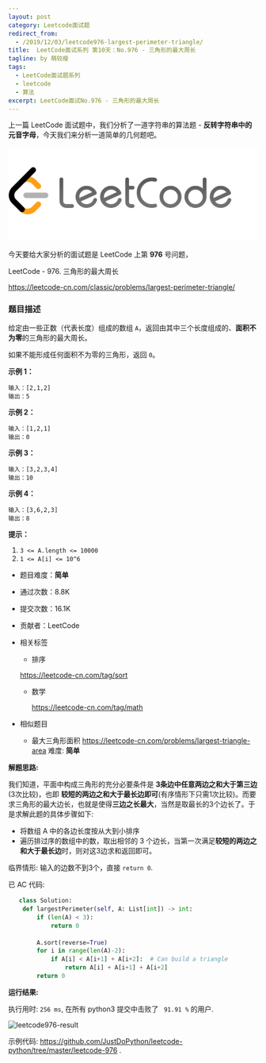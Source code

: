```yaml
---
layout: post
category: Leetcode面试题
redirect_from:
  - /2019/12/03/leetcode976-largest-perimeter-triangle/
title:  LeetCode面试系列 第10天：No.976 - 三角形的最大周长
tagline: by 萌较瘦
tags: 
  - LeetCode面试题系列
  - leetcode
  - 算法
excerpt: LeetCode面试No.976 - 三角形的最大周长
---
```


上一篇 LeetCode 面试题中，我们分析了一道字符串的算法题 - **反转字符串中的元音字母**，今天我们来分析一道简单的几何题吧。

<!--more-->

![Leetcode](/images/blog/LeetCode.png)

今天要给大家分析的面试题是 LeetCode 上第 **976** 号问题，

LeetCode - 976. 三角形的最大周长

<https://leetcode-cn.com/classic/problems/largest-perimeter-triangle/>



### 题目描述

给定由一些正数（代表长度）组成的数组 `A`，返回由其中三个长度组成的、**面积不为零**的三角形的最大周长。

如果不能形成任何面积不为零的三角形，返回 `0`。

**示例 1：**

```
输入：[2,1,2]
输出：5
```

**示例 2：**

```
输入：[1,2,1]
输出：0
```

**示例 3：**

```
输入：[3,2,3,4]
输出：10
```

**示例 4：**

```
输入：[3,6,2,3]
输出：8
```

**提示：**

1. `3 <= A.length <= 10000`
2. `1 <= A[i] <= 10^6`

- 题目难度：**简单**

- 通过次数：8.8K

- 提交次数：16.1K

- 贡献者：LeetCode

- 相关标签

  - 排序
    

  <https://leetcode-cn.com/tag/sort>

  - 数学 

    <https://leetcode-cn.com/tag/math>

- 相似题目

  - 最大三角形面积
  <https://leetcode-cn.com/problems/largest-triangle-area>  难度: **简单**



**解题思路:**

我们知道，平面中构成三角形的充分必要条件是 **3条边中任意两边之和大于第三边**(3次比较)，也即 **较短的两边之和大于最长边即可**(有序情形下只需1次比较)。而要求三角形的最大边长，也就是使得**三边之长最大**，当然是取最长的3个边长了。于是求解此题的具体步骤如下:

- 将数组 A 中的各边长度按从大到小排序
- 遍历排过序的数组中的数，取出相邻的 3 个边长，当第一次满足**较短的两边之和大于最长边**时，则对这3边求和返回即可。



临界情形: 输入的边数不到3个，直接 `return 0`.



已 AC 代码:

```python
   class Solution:
    def largestPerimeter(self, A: List[int]) -> int:
        if (len(A) < 3):
            return 0

        A.sort(reverse=True)
        for i in range(len(A)-2):
            if A[i] < A[i+1] + A[i+2]:  # Can build a triangle
                return A[i] + A[i+1] + A[i+2]
        return 0
```



**运行结果:**

执行用时: `256 ms`, 在所有 python3 提交中击败了 ` 91.91 %` 的用户.

![leetcode976-result](https://www.justdopython.com/assets/images/2019/python/leetcode976-result.png)



示例代码: <https://github.com/JustDoPython/leetcode-python/tree/master/leetcode-976> .
